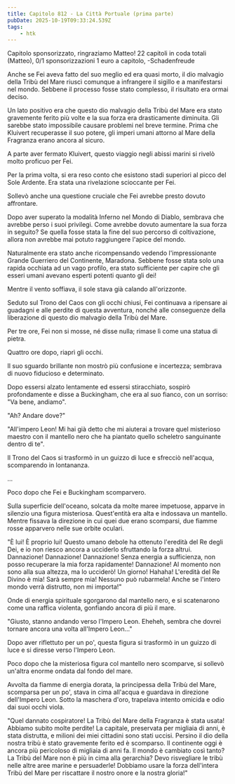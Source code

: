 ```yaml
---
title: Capitolo 812 - La Città Portuale (prima parte)
pubDate: 2025-10-19T09:33:24.539Z
tags:
    - htk
---
```



Capitolo sponsorizzato, ringraziamo Matteo!
22 capitoli in coda totali (Matteo),
0/1 sponsorizzazioni 1 euro a capitolo,
-Schadenfreude


Anche se Fei aveva fatto del suo meglio ed era quasi morto, il dio malvagio della Tribù del Mare riuscì comunque a infrangere il sigillo e a manifestarsi nel mondo. Sebbene il processo fosse stato complesso, il risultato era ormai deciso.


Un lato positivo era che questo dio malvagio della Tribù del Mare era stato gravemente ferito più volte e la sua forza era drasticamente diminuita. Gli sarebbe stato impossibile causare problemi nel breve termine. Prima che Kluivert recuperasse il suo potere, gli imperi umani attorno al Mare della Fragranza erano ancora al sicuro.


A parte aver fermato Kluivert, questo viaggio negli abissi marini si rivelò molto proficuo per Fei.


Per la prima volta, si era reso conto che esistono stadi superiori al picco del Sole Ardente. Era stata una rivelazione scioccante per Fei.


Sollevò anche una questione cruciale che Fei avrebbe presto dovuto affrontare.


Dopo aver superato la modalità Inferno nel Mondo di Diablo, sembrava che avrebbe perso i suoi privilegi. Come avrebbe dovuto aumentare la sua forza in seguito? Se quella fosse stata la fine del suo percorso di coltivazione, allora non avrebbe mai potuto raggiungere l'apice del mondo.


Naturalmente era stato anche ricompensando vedendo l'impressionante Grande Guerriero del Continente, Maradona. Sebbene fosse stata solo una rapida occhiata ad un vago profilo, era stato sufficiente per capire che gli esseri umani avevano esperti potenti quanto gli dei!


Mentre il vento soffiava, il sole stava già calando all'orizzonte.


Seduto sul Trono del Caos con gli occhi chiusi, Fei continuava a ripensare ai guadagni e alle perdite di questa avventura, nonché alle conseguenze della liberazione di questo dio malvagio della Tribù del Mare.


Per tre ore, Fei non si mosse, né disse nulla; rimase lì come una statua di pietra.


Quattro ore dopo, riaprì gli occhi.


Il suo sguardo brillante non mostrò più confusione e incertezza; sembrava di nuovo fiducioso e determinato.


Dopo essersi alzato lentamente ed essersi stiracchiato, sospirò profondamente e disse a Buckingham, che era al suo fianco, con un sorriso: "Va bene, andiamo".


"Ah? Andare dove?"


"All'impero Leon! Mi hai già detto che mi aiuterai a trovare quel misterioso maestro con il mantello nero che ha piantato quello scheletro sanguinante dentro di te".


Il Trono del Caos si trasformò in un guizzo di luce e sfrecciò nell'acqua, scomparendo in lontananza.


...


Poco dopo che Fei e Buckingham scomparvero.


Sulla superficie dell'oceano, solcata da molte maree impetuose, apparve in silenzio una figura misteriosa. Quest'entità era alta e indossava un mantello. Mentre fissava la direzione in cui quei due erano scomparsi, due fiamme rosse apparvero nelle sue orbite oculari.


"È lui! È proprio lui! Questo umano debole ha ottenuto l'eredità del Re degli Dei, e io non riesco ancora a ucciderlo sfruttando la forza altrui. Dannazione! Dannazione! Dannazione! Senza energia a sufficienza, non posso recuperare la mia forza rapidamente! Dannazione! Al momento non sono alla sua altezza, ma lo ucciderò! Un giorno! Hahaha! L'eredità del Re Divino è mia! Sarà sempre mia! Nessuno può rubarmela! Anche se l'intero mondo verrà distrutto, non mi importa!"


Onde di energia spirituale sgorgarono dal mantello nero, e si scatenarono come una raffica violenta, gonfiando ancora di più il mare.


"Giusto, stanno andando verso l'Impero Leon. Eheheh, sembra che dovrei tornare ancora una volta all'Impero Leon..."


Dopo aver riflettuto per un po', questa figura si trasformò in un guizzo di luce e si diresse verso l'Impero Leon.


Poco dopo che la misteriosa figura col mantello nero scomparve, si sollevò un'altra enorme ondata dal fondo del mare.


Avvolta da fiamme di energia dorata, la principessa della Tribù del Mare, scomparsa per un po', stava in cima all'acqua e guardava in direzione dell'Impero Leon. Sotto la maschera d'oro, trapelava intento omicida e odio dai suoi occhi viola.


"Quel dannato cospiratore! La Tribù del Mare della Fragranza è stata usata! Abbiamo subito molte perdite! La capitale, preservata per migliaia di anni, è stata distrutta, e milioni dei miei cittadini sono stati uccisi.
Persino il dio della nostra tribù è stato gravemente ferito ed è scomparso. Il continente oggi è ancora più pericoloso di migliaia di anni fa. Il mondo è cambiato così tanto? La Tribù del Mare non è più in cima alla gerarchia? Devo risvegliare le tribù nelle altre aree marine e persuaderle! Dobbiamo usare la forza dell'intera Tribù del Mare per riscattare il nostro onore e la nostra gloria!"







